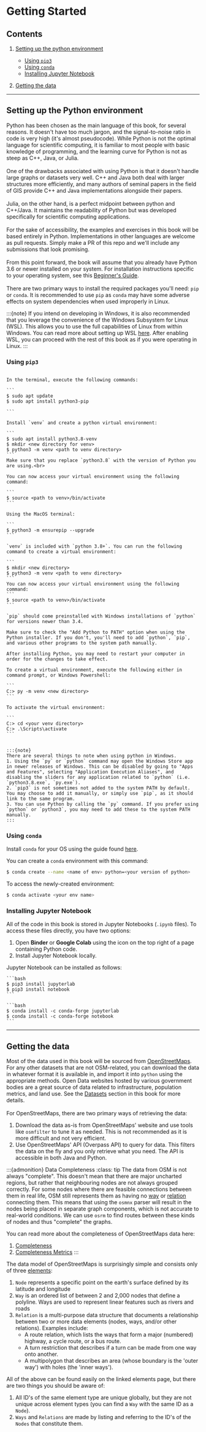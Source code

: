 # Getting Started

## Contents

1.  [Setting up the python environment](#setting-up-the-python-environment) 
    - [Using `pip3`](#using-pip3)
    - [Using `conda`](#using-conda)
    - [Installing Jupyter Notebook](#installing-jupyter-notebook)

2.  [Getting the data](#getting-data)

---

## Setting up the Python environment

Python has been chosen as the main language of this book, for several reasons.
It doesn't have too much jargon, and the signal-to-noise ratio in code is very high (it's almost pseudocode). 
While Python is not the optimal language for scientific computing, it is familiar to most people with basic knowledge of programming, and the learning curve for Python is not as steep as C++, Java, or Julia. 
<br><br>
One of the drawbacks associated with using Python is that it doesn't handle large graphs or datasets very well. C++ and Java both deal with larger structures more efficiently, and many authors of seminal papers in the field of GIS provide C++ and Java implementations alongside their papers. 
<br><br>
Julia, on the other hand, is a perfect midpoint between python and C++/Java. It maintains the readability of Python but was developed specifically for scientific computing applications. 
<br><br>
For the sake of accessibility, the examples and exercises in this book will be based entirely in Python. Implementations in other languages are welcome as pull requests. Simply make a PR of this repo and we'll include any submissions that look promising.
<br><br>
From this point forward, the book will assume that you already have Python 3.6 or newer installed on your system. For installation instructions specific to your operating system, see this [Beginner's Guide](https://wiki.python.org/moin/BeginnersGuide/Download).
<br><br>
There are two primary ways to install the required packages you'll need: `pip` or `conda`. It is recommended to use `pip` as `conda` may have some adverse effects on system dependencies when used improperly in Linux.

:::{note}
If you intend on developing in Windows, it is also recommended that you leverage the convenience of the Windows Subsystem for Linux (WSL). This allows you to use the full capabilities of Linux from within Windows. You can read more about setting up WSL [here](https://docs.microsoft.com/en-us/windows/wsl/install-win10). After enabling WSL, you can proceed with the rest of this book as if you were operating in Linux.
:::

### Using `pip3`

````{tab} Linux

In the terminal, execute the following commands:

```
$ sudo apt update
$ sudo apt install python3-pip

```

Install `venv` and create a python virtual environment:

```
$ sudo apt install python3.8-venv
$ mkdir <new directory for venv>
$ python3 -m venv <path to venv directory>
```
Make sure that you replace `python3.8` with the version of Python you are using.<br>

You can now access your virtual environment using the following command:

```
$ source <path to venv>/bin/activate
```

````


````{tab} MacOS
Using the MacOS terminal:

```
$ python3 -m ensurepip --upgrade
```

`venv` is included with `python 3.8+`. You can run the following command to create a virtual environment:

```
$ mkdir <new directory>
$ python3 -m venv <path to venv directory>
```
You can now access your virtual environment using the following command:
```
$ source <path to venv>/bin/activate
```

````
````{tab} Windows
`pip` should come preinstalled with Windows installations of `python` for versions newer than 3.4.

Make sure to check the "Add Python to PATH" option when using the Python installer. If you don't, you'll need to add `python`, `pip`, and various other programs to the system path manually.

After installing Python, you may need to restart your computer in order for the changes to take effect.

To create a virtual environment, execute the following either in command prompt, or Windows Powershell:

```
C:> py -m venv <new directory>
```

To activate the virtual environment:

```
C:> cd <your venv directory>
C:> .\Scripts\activate
```


:::{note}
There are several things to note when using python in Windows.
1. Using the `py` or `python` command may open the Windows Store app in newer releases of Windows. This can be disabled by going to "Apps and Features", selecting "Application Execution Aliases", and disabling the sliders for any application related to `python` (i.e. `python3.8.exe`, `py.exe`).
2. `pip3` is not sometimes not added to the system PATH by default. You may choose to add it manually, or simply use `pip`, as it should link to the same program.
3. You can use Python by calling the `py` command. If you prefer using `python` or `python3`, you may need to add these to the system PATH manually.
:::
````

### Using `conda`

Install `conda` for your OS using the guide found [here](https://conda.io/projects/conda/en/latest/user-guide/install/index.html). 

You can create a `conda` environment with this command:
```bash
$ conda create --name <name of env> python=<your version of python>
```

To access the newly-created environment:
```bash
$ conda activate <your env name>
```

### Installing Jupyter Notebook

All of the code in this book is stored in Jupyter Notebooks (`.ipynb` files). To access these files directly, you have two options:

1. Open **Binder** or **Google Colab** using the <i class="fas fa-rocket"></i> icon on the top right of a page containing Python code.
2. Install Jupyter Notebook locally.

Jupyter Notebook can be installed as follows:

````{tab} pip3
```bash
$ pip3 install jupyterlab
$ pip3 install notebook
```
````
````{tab} conda
```bash
$ conda install -c conda-forge jupyterlab
$ conda install -c conda-forge notebook
```
````

---
## Getting the data

Most of the data used in this book will be sourced from [OpenStreetMaps](https://www.openstreetmap.org). For any other datasets that are not OSM-related, you can download the data in whatever format it is available in, and import it into `python` using the appropriate methods. Open Data websites hosted by various government bodies are a great source of data related to infrastructure, population metrics, and land use. See the [Datasets](../Datasets/index.md) section in this book for more details. 
<br><br>
For OpenStreetMaps, there are two primary ways of retrieving the data:
1. Download the data as-is from OpenStreetMaps' website and use tools like `osmfilter` to tune it as needed. This is not recommended as it is more difficult and not very efficient.
2. Use OpenStreetMaps' API (Overpass API) to query for data. This filters the data on the fly and you only retrieve what you need. The API is accessible in both Java and Python.

:::{admonition} Data Completeness
:class: tip
The data from OSM is not always "complete". This doesn't mean that there are major uncharted regions, but rather that neighbouring nodes are not always grouped correctly. For some nodes where there are feasible connections between them in real life, OSM still represents them as having no [way](https://wiki.openstreetmap.org/wiki/Way) or [relation](https://wiki.openstreetmap.org/wiki/Relation) connecting them. This means that using the `osmnx` parser will result in the nodes being placed in separate graph components, which is not accurate to real-world conditions. We can use `osrm` to find routes between these kinds of nodes and thus "complete" the graphs.

You can read more about the completeness of OpenStreetMaps data here:
1. [Completeness](https://wiki.openstreetmap.org/wiki/Completeness)
2. [Completeness Metrics](https://wiki.openstreetmap.org/wiki/ONS_Completeness_Metrics)
:::


The data model of OpenStreetMaps is surprisingly simple and consists only of three [elements](https://wiki.openstreetmap.org/wiki/Elements): </br>

1. `Node` represents a specific point on the earth's surface defined by its latitude and longitude
2. `Way` is an ordered list of between 2 and 2,000 nodes that define a polyline. Ways are used to represent linear features such as rivers and roads
3. `Relation` is a multi-purpose data structure that documents a relationship between two or more data elements (nodes, ways, and/or other relations). Examples include:
    * A route relation, which lists the ways that form a major (numbered) highway, a cycle route, or a bus route.
    * A turn restriction that describes if a turn can be made from one way onto another.
    * A multipolygon that describes an area (whose boundary is the 'outer way') with holes (the 'inner ways').


All of the above can be found easily on the linked elements page, but there are two things you should be aware of: 
1. All ID's of the same element type are unique globally, but they are not unique across element types (you can find a `Way` with the same ID as a `Node`).
2. `Ways` and `Relations` are made by listing and referring to the ID's of the `Nodes` that constitute them. 
